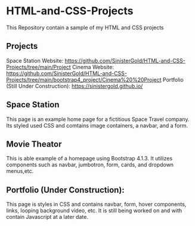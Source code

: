 # HTML-and-CSS-Projects
This Repository contain a sample of my HTML and CSS projects

## Projects
Space Station Website: https://github.com/SinisterGold/HTML-and-CSS-Projects/tree/main/Project
Cinema Website: https://github.com/SinisterGold/HTML-and-CSS-Projects/tree/main/bootstrap4_project/Cinema%20%20Project
Portfolio (Still Under Construction): https://sinistergold.github.io/

## Space Station
This page is an example home page for a fictitious Space Travel company. 
Its styled used CSS and comtains image containers, a navbar, and a form.

## Movie Theator
This is able example of a homepage using Bootstrap 4.1.3.
It utilizes components such as navbar, jumbotron, form, cards, and dropdown menus,etc.

## Portfolio (Under Construction):
This page is styles in CSS and contains navbar, form, hover components, links,
looping background video, etc. It is still being worked on and with contain Javascript at a later date.


